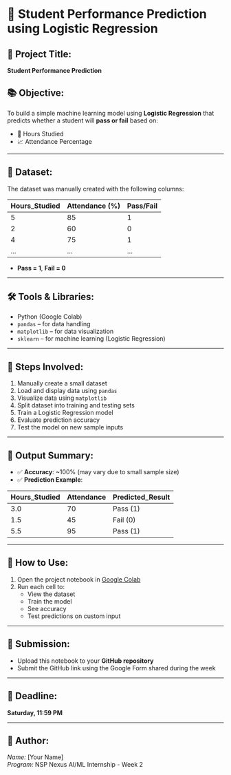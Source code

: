 # 🧠 Student Performance Prediction using Logistic Regression

## 📌 Project Title:
**Student Performance Prediction**

## 📚 Objective:
To build a simple machine learning model using **Logistic Regression** that predicts whether a student will **pass or fail** based on:
- 📘 Hours Studied
- 📈 Attendance Percentage

---

## 📁 Dataset:
The dataset was manually created with the following columns:

| Hours_Studied | Attendance (%) | Pass/Fail |
|---------------|----------------|-----------|
| 5             | 85             | 1         |
| 2             | 60             | 0         |
| 4             | 75             | 1         |
| ...           | ...            | ...       |

- **Pass = 1**, **Fail = 0**

---

## 🛠 Tools & Libraries:
- Python (Google Colab)
- `pandas` – for data handling
- `matplotlib` – for data visualization
- `sklearn` – for machine learning (Logistic Regression)

---

## 🧪 Steps Involved:
1. Manually create a small dataset
2. Load and display data using `pandas`
3. Visualize data using `matplotlib`
4. Split dataset into training and testing sets
5. Train a Logistic Regression model
6. Evaluate prediction accuracy
7. Test the model on new sample inputs

---

## 🎯 Output Summary:

- ✅ **Accuracy**: ~100% (may vary due to small sample size)
- ✅ **Prediction Example**:

| Hours_Studied | Attendance | Predicted_Result |
|---------------|------------|------------------|
| 3.0           | 70         | Pass (1)         |
| 1.5           | 45         | Fail (0)         |
| 5.5           | 95         | Pass (1)         |

---

## 📎 How to Use:
1. Open the project notebook in [Google Colab](https://colab.research.google.com/)
2. Run each cell to:
   - View the dataset
   - Train the model
   - See accuracy
   - Test predictions on custom input

---

## 📝 Submission:
- Upload this notebook to your **GitHub repository**
- Submit the GitHub link using the Google Form shared during the week

---

## 📅 Deadline:
**Saturday, 11:59 PM**

---

## 🚀 Author:
*Name:* [Your Name]  
*Program:* NSP Nexus AI/ML Internship - Week 2
